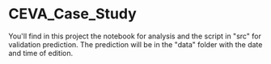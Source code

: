 # CEVA_Case_Study

You'll find in this project the notebook for analysis and the script in "src" for validation prediction. The prediction will be in the "data" folder with the date and time of edition. 


